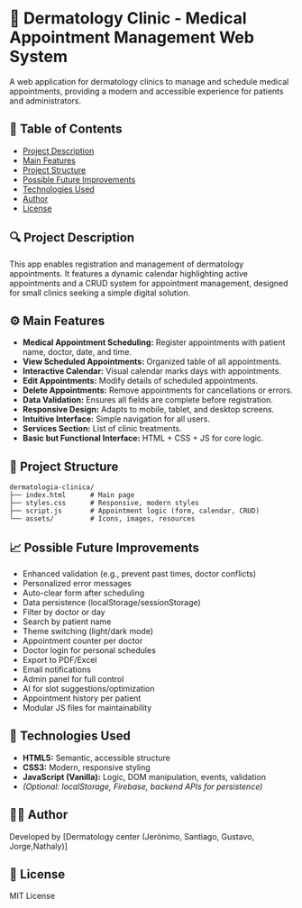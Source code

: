 # 🧴 Dermatology Clinic - Medical Appointment Management Web System

A web application for dermatology clinics to manage and schedule medical appointments, providing a modern and accessible experience for patients and administrators.

## 📌 Table of Contents
- [Project Description](#project-description)
- [Main Features](#main-features)
- [Project Structure](#project-structure)
- [Possible Future Improvements](#possible-future-improvements)
- [Technologies Used](#technologies-used)
- [Author](#author)
- [License](#license)

## 🔍 Project Description

This app enables registration and management of dermatology appointments. It features a dynamic calendar highlighting active appointments and a CRUD system for appointment management, designed for small clinics seeking a simple digital solution.

## ⚙️ Main Features

- **Medical Appointment Scheduling:** Register appointments with patient name, doctor, date, and time.
- **View Scheduled Appointments:** Organized table of all appointments.
- **Interactive Calendar:** Visual calendar marks days with appointments.
- **Edit Appointments:** Modify details of scheduled appointments.
- **Delete Appointments:** Remove appointments for cancellations or errors.
- **Data Validation:** Ensures all fields are complete before registration.
- **Responsive Design:** Adapts to mobile, tablet, and desktop screens.
- **Intuitive Interface:** Simple navigation for all users.
- **Services Section:** List of clinic treatments.
- **Basic but Functional Interface:** HTML + CSS + JS for core logic.

## 📂 Project Structure

```
dermatologia-clinica/
├── index.html      # Main page
├── styles.css      # Responsive, modern styles
├── script.js       # Appointment logic (form, calendar, CRUD)
└── assets/         # Icons, images, resources
```

## 📈 Possible Future Improvements

- Enhanced validation (e.g., prevent past times,    doctor conflicts)
- Personalized error messages
- Auto-clear form after scheduling
- Data persistence (localStorage/sessionStorage)
- Filter by doctor or day
- Search by patient name
- Theme switching (light/dark mode)
- Appointment counter per doctor
- Doctor login for personal schedules
- Export to PDF/Excel
- Email notifications
- Admin panel for full control
- AI for slot suggestions/optimization
- Appointment history per patient
- Modular JS files for maintainability

## 🧪 Technologies Used

- **HTML5:** Semantic, accessible structure
- **CSS3:** Modern, responsive styling
- **JavaScript (Vanilla):** Logic, DOM manipulation, events, validation
- *(Optional: localStorage, Firebase, backend APIs for persistence)*

## 🧑‍💻 Author

Developed by [Dermatology center (Jerónimo, Santiago, Gustavo, Jorge,Nathaly)]

## 🔧 License

MIT License

